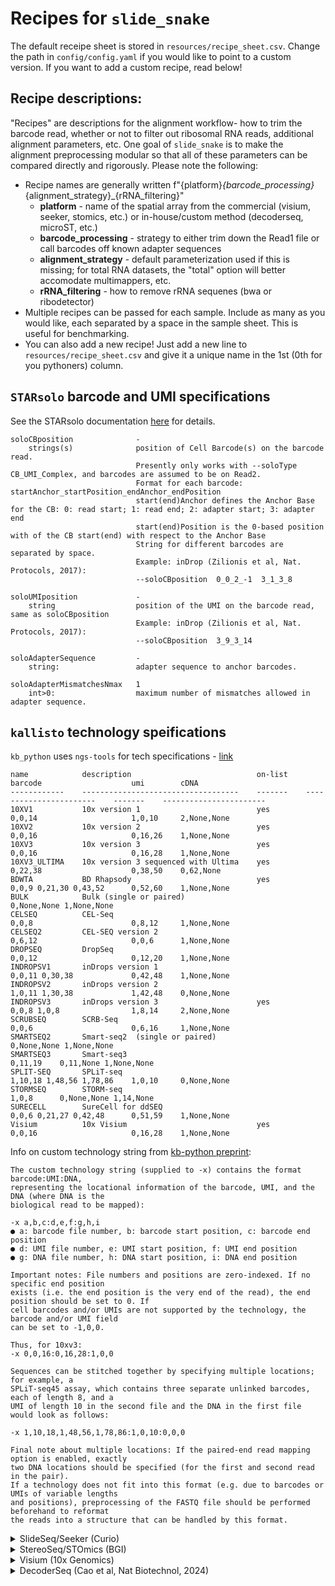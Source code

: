 # Recipes for `slide_snake`

The default receipe sheet is stored in `resources/recipe_sheet.csv`. Change the path in `config/config.yaml` if you would like to point to a custom version. If you want to add a custom recipe, read below!

## **Recipe descriptions**:
"Recipes" are descriptions for the alignment workflow- how to trim the barcode read, whether or not to filter out ribosomal RNA reads, additional alignment parameters, etc. One goal of `slide_snake` is to make the alignment preprocessing modular so that all of these parameters can be compared directly and rigorously. Please note the following:
  - Recipe names are generally written f"{platform}_{barcode_processing}_{alignment_strategy}_{rRNA_filtering}"
    - **platform** - name of the spatial array from the commercial (visium, seeker, stomics, etc.) or in-house/custom method (decoderseq, microST, etc.)
    - **barcode_processing** - strategy to either trim down the Read1 file or call barcodes off known adapter sequences
    - **alignment_strategy** - default parameterization used if this is missing; for total RNA datasets, the "total" option will better accomodate multimappers, etc.
    - **rRNA_filtering** - how to remove rRNA sequenes (bwa or ribodetector)
  - Multiple recipes can be passed for each sample. Include as many as you would like, each separated by a space in the sample sheet. This is useful for benchmarking.
  - You can also add a new recipe! Just add a new line to `resources/recipe_sheet.csv` and give it a unique name in the 1st (0th for you pythoners) column.

## `STARsolo` barcode and UMI specifications
See the STARsolo documentation [here](https://github.com/alexdobin/STAR/blob/master/docs/STARsolo.md) for details.  
```
soloCBposition              -
    strings(s)              position of Cell Barcode(s) on the barcode read.
                            Presently only works with --soloType CB_UMI_Complex, and barcodes are assumed to be on Read2.
                            Format for each barcode: startAnchor_startPosition_endAnchor_endPosition
                            start(end)Anchor defines the Anchor Base for the CB: 0: read start; 1: read end; 2: adapter start; 3: adapter end
                            start(end)Position is the 0-based position with of the CB start(end) with respect to the Anchor Base
                            String for different barcodes are separated by space.
                            Example: inDrop (Zilionis et al, Nat. Protocols, 2017):
                            --soloCBposition  0_0_2_-1  3_1_3_8

soloUMIposition             -
    string                  position of the UMI on the barcode read, same as soloCBposition
                            Example: inDrop (Zilionis et al, Nat. Protocols, 2017):
                            --soloCBposition  3_9_3_14

soloAdapterSequence         -
    string:                 adapter sequence to anchor barcodes.

soloAdapterMismatchesNmax   1
    int>0:                  maximum number of mismatches allowed in adapter sequence.
```

## `kallisto` technology speifications
`kb_python` uses `ngs-tools` for tech specifications - [link](https://github.com/Lioscro/ngs-tools/tree/aa3e864e59ae78467a331f671967c93d62a6e2ad)
```
name            description                            on-list    barcode                    umi        cDNA
------------    -----------------------------------    -------    -----------------------    -------    -----------------------
10XV1           10x version 1                          yes        0,0,14                     1,0,10     2,None,None
10XV2           10x version 2                          yes        0,0,16                     0,16,26    1,None,None
10XV3           10x version 3                          yes        0,0,16                     0,16,28    1,None,None
10XV3_ULTIMA    10x version 3 sequenced with Ultima    yes        0,22,38                    0,38,50    0,62,None
BDWTA           BD Rhapsody                            yes        0,0,9 0,21,30 0,43,52      0,52,60    1,None,None
BULK            Bulk (single or paired)                                                                 0,None,None 1,None,None
CELSEQ          CEL-Seq                                           0,0,8                      0,8,12     1,None,None
CELSEQ2         CEL-SEQ version 2                                 0,6,12                     0,0,6      1,None,None
DROPSEQ         DropSeq                                           0,0,12                     0,12,20    1,None,None
INDROPSV1       inDrops version 1                                 0,0,11 0,30,38             0,42,48    1,None,None
INDROPSV2       inDrops version 2                                 1,0,11 1,30,38             1,42,48    0,None,None
INDROPSV3       inDrops version 3                      yes        0,0,8 1,0,8                1,8,14     2,None,None
SCRUBSEQ        SCRB-Seq                                          0,0,6                      0,6,16     1,None,None
SMARTSEQ2       Smart-seq2  (single or paired)                                                          0,None,None 1,None,None
SMARTSEQ3       Smart-seq3                                                                   0,11,19    0,11,None 1,None,None
SPLIT-SEQ       SPLiT-seq                                         1,10,18 1,48,56 1,78,86    1,0,10     0,None,None
STORMSEQ        STORM-seq                                                                    1,0,8      0,None,None 1,14,None
SURECELL        SureCell for ddSEQ                                0,0,6 0,21,27 0,42,48      0,51,59    1,None,None
Visium          10x Visium                             yes        0,0,16                     0,16,28    1,None,None
```

Info on custom technology string from [kb-python preprint](https://www.biorxiv.org/content/10.1101/2023.11.21.568164v2.full.pdf):
```
The custom technology string (supplied to -x) contains the format barcode:UMI:DNA,
representing the locational information of the barcode, UMI, and the DNA (where DNA is the
biological read to be mapped):

-x a,b,c:d,e,f:g,h,i
● a: barcode file number, b: barcode start position, c: barcode end position
● d: UMI file number, e: UMI start position, f: UMI end position
● g: DNA file number, h: DNA start position, i: DNA end position

Important notes: File numbers and positions are zero-indexed. If no specific end position
exists (i.e. the end position is the very end of the read), the end position should be set to 0. If
cell barcodes and/or UMIs are not supported by the technology, the barcode and/or UMI field
can be set to -1,0,0.

Thus, for 10xv3:
-x 0,0,16:0,16,28:1,0,0

Sequences can be stitched together by specifying multiple locations; for example, a
SPLiT-seq45 assay, which contains three separate unlinked barcodes, each of length 8, and a
UMI of length 10 in the second file and the DNA in the first file would look as follows:

-x 1,10,18,1,48,56,1,78,86:1,0,10:0,0,0

Final note about multiple locations: If the paired-end read mapping option is enabled, exactly
two DNA locations should be specified (for the first and second read in the pair).
If a technology does not fit into this format (e.g. due to barcodes or UMIs of variable lengths
and positions), preprocessing of the FASTQ file should be performed beforehand to reformat
the reads into a structure that can be handled by this format.
```

<details close>
<summary> SlideSeq/Seeker (Curio) </summary>
[manuscript link]()
[Curio website](https://curiobioscience.com/)

Because of read quality issues (indels, low Q scores, etc.) in the SlideSeq barcode read, I have added a few custom strategies for handling these data:
- `seeker` - No hard trimming, and use the base positions for barcode/UMI (*Note*, this recipe doesn't work well w/ Curio Seeker b/c of in/del issues w/ the barcode synthesis)
- `seeker_hardTrim` - Hard trim the adapter read positions in R1, and use the best barcode correction algorithms in STARsolo
- `seeker_MatchLinker` - Match the adapter sequence on R1 (w/ 2 mismatches allowed) and infer barcodes/UMIs from that position (*Note* best performer w/ Curio data)
- `seeker_MatchLinker_total` - Same as `seeker_noTrimMatchLinker`, but with additional STAR parameters for total RNAseq alignment (more multimappers, looser alignment)
</details>

<details close>
<summary> StereoSeq/STOmics (BGI) </summary>
  
- `stomics` - Standard alignment for StereoSeq/STOmics (BGI) data
- `stomics_total` - Total RNA alignment for StereoSeq/STOmics (BGI) data
- `stomics_rRNA.STAR` - Standard alignment performed after filtering rRNA with STAR alignment

</details>


<details close>
<summary> Visium (10x Genomics) </summary>

- `visium` - #description
- `visium_total` - #description

</details>


<details close>
<summary> DecoderSeq (Cao et al, Nat Biotechnol, 2024) </summary>
[manuscript link](https://www.nature.com/articles/s41587-023-02086-y)  

- `decoder` - #description
- `decoder_total` - #description
- `decoder_total_rRNA.STAR` - #description

</details>
